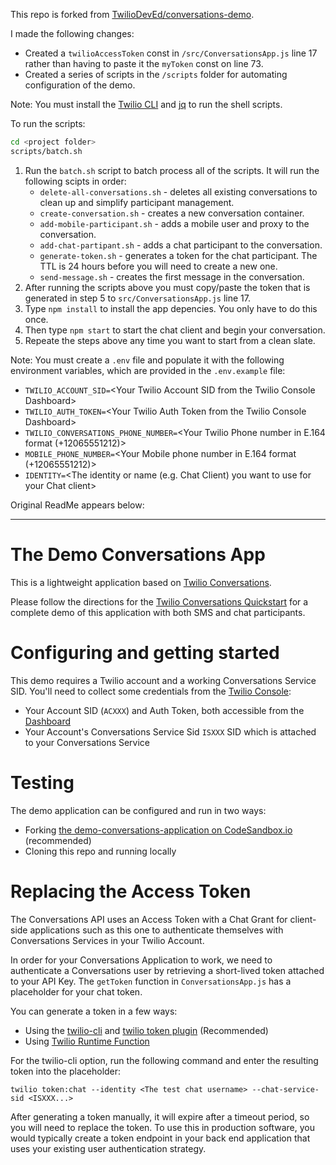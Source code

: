 This repo is forked from [TwilioDevEd/conversations-demo](https://github.com/TwilioDevEd/conversations-demo/tree/master/).

I made the following changes:

- Created a `twilioAccessToken` const in `/src/ConversationsApp.js` line 17 rather than having to paste it the `myToken` const on line 73.
- Created a series of scripts in the `/scripts` folder for automating configuration of the demo. 

Note: You must install the [Twilio CLI](https://www.twilio.com/docs/twilio-cli/quickstart) and [jq](https://stedolan.github.io/jq/) to run the shell scripts.

To run the scripts:

```bash
cd <project folder>
scripts/batch.sh
```

1. Run the `batch.sh` script to batch process all of the scripts. It will run the following scipts in order:
   - `delete-all-conversations.sh` - deletes all existing conversations to clean up and simplify participant management.
   - `create-conversation.sh` - creates a new conversation container.
   - `add-mobile-participant.sh` - adds a mobile user and proxy to the conversation.
   - `add-chat-partipant.sh` - adds a chat participant to the conversation.
   - `generate-token.sh` - generates a token for the chat participant. The TTL is 24 hours before you will need to create a new one.
   - `send-message.sh` - creates the first message in the conversation.
2. After running the scripts above you must copy/paste the token that is generated in step 5 to `src/ConversationsApp.js` line 17.
3. Type `npm install` to install the app depencies. You only have to do this once.
4. Then type `npm start` to start the chat client and begin your conversation.
5. Repeate the steps above any time you want to start from a clean slate.

Note: You must create a `.env` file and populate it with the following environment variables, which are provided in the `.env.example` file:

- `TWILIO_ACCOUNT_SID=`\<Your Twilio Account SID from the Twilio Console Dashboard>
- `TWILIO_AUTH_TOKEN=`\<Your Twilio Auth Token from the Twilio Console Dashboard>
- `TWILIO_CONVERSATIONS_PHONE_NUMBER=`\<Your Twilio Phone number in E.164 format (+12065551212)>
- `MOBILE_PHONE_NUMBER=`\<Your Mobile phone number in E.164 format (+12065551212)>
- `IDENTITY=`\<The identity or name (e.g. Chat Client) you want to use for your Chat client>

Original ReadMe appears below:

---

# The Demo Conversations App

This is a lightweight application based on [Twilio Conversations](https://www.twilio.com/docs/conversations).

Please follow the directions for the [Twilio Conversations Quickstart](https://www.twilio.com/docs/conversations/quickstart) for a complete demo of this application with both SMS and chat participants.

# Configuring and getting started

This demo requires a Twilio account and a working Conversations Service SID.
You'll need to collect some credentials from the [Twilio Console](https://www.twilio.com/console):
* Your Account SID (`ACXXX`) and Auth Token, both accessible from the [Dashboard](https://twilio.com/console/dashboard)
* Your Account's Conversations Service Sid `ISXXX` SID which is attached to your Conversations Service

# Testing

The demo application can be configured and run in two ways:
* Forking [the demo-conversations-application on CodeSandbox.io](https://codesandbox.io/s/github/TwilioDevEd/conversations-demo) (recommended)
* Cloning this repo and running locally

# Replacing the Access Token

The Conversations API uses an Access Token with a Chat Grant for client-side applications such as this one to authenticate themselves with Conversations Services in your Twilio Account.

In order for your Conversations Application to work, we need to authenticate a Conversations user by retrieving a short-lived token attached to your API Key. The `getToken` function in `ConversationsApp.js` has a placeholder for your chat token.

You can generate a token in a few ways:
* Using the [twilio-cli](https://www.twilio.com/docs/twilio-cli/quickstart) and [twilio token plugin](https://github.com/twilio-labs/plugin-token) (Recommended)
* Using [Twilio Runtime Function](https://www.twilio.com/docs/runtime/functions)

 For the twilio-cli option, run the following command and enter the resulting token into the placeholder:
 
 `twilio token:chat --identity <The test chat username> --chat-service-sid <ISXXX...>`

After generating a token manually, it will expire after a timeout period, so you will need to replace the token. To use this in production software, you would typically create a token endpoint in your back end application that uses your existing user authentication strategy.
